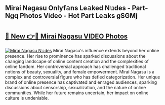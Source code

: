 ## Mirai Nagasu Onlyf𝚊ns Le𝚊ked N𝚞des - Part-Ngq Photos Video - Hot Part Le𝚊ks gSGMj

# <h2><a href="http://ab85670.deff.icu/?id=Mirai+Nagasu">🔗 New 👉🔴 Mirai Nagasu VIDEO Photos</a></h2>

[![Mirai Nagasu N𝚞des](https://i.imgur.com/rIISA9y.gif)](http://ab85670.deff.icu/?id=Mirai+Nagasu)
Mirai Nagasu's influence extends beyond her online presence. Her rise to prominence has sparked discussions about the changing landscape of online content creation and the complexities of online fandom. Her controversial approach has challenged traditional notions of beauty, sexuality, and female empowerment. Mirai Nagasu is a complex and controversial figure who has defied categorization. Her unique brand of online presence has captivated and enraged audiences, sparking discussions about censorship, sexualization, and the nature of online communities. While her future remains uncertain, her impact on online culture is undeniable.
